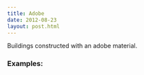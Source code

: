 ```yaml
---
title: Adobe 
date: 2012-08-23
layout: post.html
---
```

Buildings constructed with an adobe material.
### Examples:
